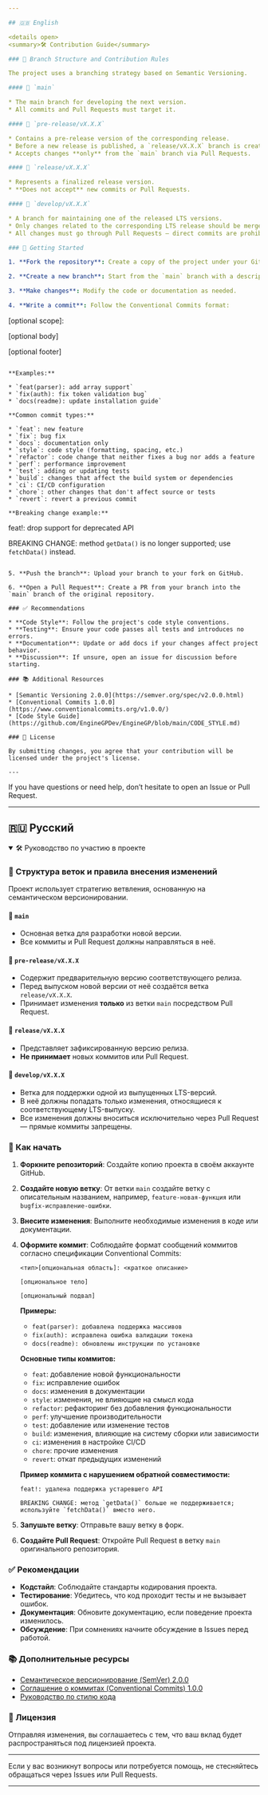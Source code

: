 ```yaml
---

## 🇬🇧 English

<details open>
<summary>🛠 Contribution Guide</summary>

### 📁 Branch Structure and Contribution Rules

The project uses a branching strategy based on Semantic Versioning.

#### 🔹 `main`

* The main branch for developing the next version.
* All commits and Pull Requests must target it.

#### 🔹 `pre-release/vX.X.X`

* Contains a pre-release version of the corresponding release.
* Before a new release is published, a `release/vX.X.X` branch is created from it.
* Accepts changes **only** from the `main` branch via Pull Requests.

#### 🔹 `release/vX.X.X`

* Represents a finalized release version.
* **Does not accept** new commits or Pull Requests.

#### 🔹 `develop/vX.X.X`

* A branch for maintaining one of the released LTS versions.
* Only changes related to the corresponding LTS release should be merged.
* All changes must go through Pull Requests — direct commits are prohibited.

### 📌 Getting Started

1. **Fork the repository**: Create a copy of the project under your GitHub account.

2. **Create a new branch**: Start from the `main` branch with a descriptive name, e.g., `feature-new-feature` or `bugfix-fix-issue`.

3. **Make changes**: Modify the code or documentation as needed.

4. **Write a commit**: Follow the Conventional Commits format:

   ```
   <type>[optional scope]: <short description>

   [optional body]

   [optional footer]
   ```

   **Examples:**

   * `feat(parser): add array support`
   * `fix(auth): fix token validation bug`
   * `docs(readme): update installation guide`

   **Common commit types:**

   * `feat`: new feature
   * `fix`: bug fix
   * `docs`: documentation only
   * `style`: code style (formatting, spacing, etc.)
   * `refactor`: code change that neither fixes a bug nor adds a feature
   * `perf`: performance improvement
   * `test`: adding or updating tests
   * `build`: changes that affect the build system or dependencies
   * `ci`: CI/CD configuration
   * `chore`: other changes that don't affect source or tests
   * `revert`: revert a previous commit

   **Breaking change example:**

   ```
   feat!: drop support for deprecated API

   BREAKING CHANGE: method `getData()` is no longer supported; use `fetchData()` instead.
   ```

5. **Push the branch**: Upload your branch to your fork on GitHub.

6. **Open a Pull Request**: Create a PR from your branch into the `main` branch of the original repository.

### ✅ Recommendations

* **Code Style**: Follow the project's code style conventions.
* **Testing**: Ensure your code passes all tests and introduces no errors.
* **Documentation**: Update or add docs if your changes affect project behavior.
* **Discussion**: If unsure, open an issue for discussion before starting.

### 📚 Additional Resources

* [Semantic Versioning 2.0.0](https://semver.org/spec/v2.0.0.html)
* [Conventional Commits 1.0.0](https://www.conventionalcommits.org/v1.0.0/)
* [Code Style Guide](https://github.com/EngineGPDev/EngineGP/blob/main/CODE_STYLE.md)

### 📄 License

By submitting changes, you agree that your contribution will be licensed under the project's license.

---
```


If you have questions or need help, don’t hesitate to open an Issue or Pull Request.

</details>

---

## 🇷🇺 Русский

<details open>
<summary>🛠 Руководство по участию в проекте</summary>

### 📁 Структура веток и правила внесения изменений

Проект использует стратегию ветвления, основанную на семантическом версионировании.

#### 🔹 `main`

* Основная ветка для разработки новой версии.
* Все коммиты и Pull Request должны направляться в неё.

#### 🔹 `pre-release/vX.X.X`

* Содержит предварительную версию соответствующего релиза.
* Перед выпуском новой версии от неё создаётся ветка `release/vX.X.X`.
* Принимает изменения **только** из ветки `main` посредством Pull Request.

#### 🔹 `release/vX.X.X`

* Представляет зафиксированную версию релиза.
* **Не принимает** новых коммитов или Pull Request.

#### 🔹 `develop/vX.X.X`

* Ветка для поддержки одной из выпущенных LTS-версий.
* В неё должны попадать только изменения, относящиеся к соответствующему LTS-выпуску.
* Все изменения должны вноситься исключительно через Pull Request — прямые коммиты запрещены.

### 📌 Как начать

1. **Форкните репозиторий**: Создайте копию проекта в своём аккаунте GitHub.

2. **Создайте новую ветку**: От ветки `main` создайте ветку с описательным названием, например, `feature-новая-функция` или `bugfix-исправление-ошибки`.

3. **Внесите изменения**: Выполните необходимые изменения в коде или документации.

4. **Оформите коммит**: Соблюдайте формат сообщений коммитов согласно спецификации Conventional Commits:

   ```
   <тип>[опциональная область]: <краткое описание>

   [опциональное тело]

   [опциональный подвал]
   ```

   **Примеры:**

   * `feat(parser): добавлена поддержка массивов`
   * `fix(auth): исправлена ошибка валидации токена`
   * `docs(readme): обновлены инструкции по установке`

   **Основные типы коммитов:**

   * `feat`: добавление новой функциональности
   * `fix`: исправление ошибок
   * `docs`: изменения в документации
   * `style`: изменения, не влияющие на смысл кода
   * `refactor`: рефакторинг без добавления функциональности
   * `perf`: улучшение производительности
   * `test`: добавление или изменение тестов
   * `build`: изменения, влияющие на систему сборки или зависимости
   * `ci`: изменения в настройке CI/CD
   * `chore`: прочие изменения
   * `revert`: откат предыдущих изменений

   **Пример коммита с нарушением обратной совместимости:**

   ```
   feat!: удалена поддержка устаревшего API

   BREAKING CHANGE: метод `getData()` больше не поддерживается; используйте `fetchData()` вместо него.
   ```

5. **Запушьте ветку**: Отправьте вашу ветку в форк.

6. **Создайте Pull Request**: Откройте Pull Request в ветку `main` оригинального репозитория.

### ✅ Рекомендации

* **Кодстайл**: Соблюдайте стандарты кодирования проекта.
* **Тестирование**: Убедитесь, что код проходит тесты и не вызывает ошибок.
* **Документация**: Обновите документацию, если поведение проекта изменилось.
* **Обсуждение**: При сомнениях начните обсуждение в Issues перед работой.

### 📚 Дополнительные ресурсы

* [Семантическое версионирование (SemVer) 2.0.0](https://semver.org/spec/v2.0.0.html)
* [Соглашение о коммитах (Conventional Commits) 1.0.0](https://www.conventionalcommits.org/v1.0.0/)
* [Руководство по стилю кода](https://github.com/EngineGPDev/EngineGP/blob/main/CODE_STYLE.md)

### 📄 Лицензия

Отправляя изменения, вы соглашаетесь с тем, что ваш вклад будет распространяться под лицензией проекта.

---

Если у вас возникнут вопросы или потребуется помощь, не стесняйтесь обращаться через Issues или Pull Requests.

</details>

---

